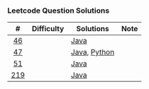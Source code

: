 ### Leetcode Question Solutions


| # | Difficulty | Solutions | Note |
:---: | --- | ---|---|
[46](https://leetcode.com/problems/permutations/)||[Java](https://github.com/whoyoung388/algos/blob/master/permutations.java)||
[47](https://leetcode.com/problems/permutations-ii/)||[Java](https://github.com/whoyoung388/algos/blob/master/permutations-ii.java), [Python](https://github.com/whoyoung388/algos/blob/master/permutations-ii.py)||
[51](https://leetcode.com/problems/n-queens/)||[Java](https://github.com/whoyoung388/algos/blob/master/n-queens.java)||
[219](https://leetcode.com/problems/word-pattern-ii/)||[Java](https://github.com/whoyoung388/algos/blob/master/word-pattern-ii.java)||
